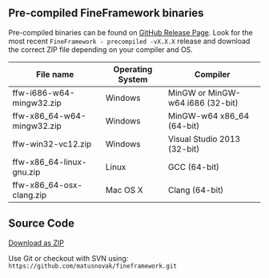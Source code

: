 Pre-compiled FineFramework binaries
-----------------------------------

Pre-compiled binaries can be found on [GitHub Release Page](https://github.com/matusnovak/fineframework/releases). Look for the most recent `FineFramework - precompiled -vX.X.X` release and download the correct ZIP file depending on your compiler and OS.

| File name                  | Operating System | Compiler                         |
|----------------------------|------------------|----------------------------------|
| ffw-i686-w64-mingw32.zip   | Windows          | MinGW or MinGW-w64 i686 (32-bit) |
| ffw-x86_64-w64-mingw32.zip | Windows          | MinGW-w64 x86_64 (64-bit)        |
| ffw-win32-vc12.zip         | Windows          | Visual Studio 2013 (32-bit)      |
| ffw-x86_64-linux-gnu.zip   | Linux            | GCC (64-bit)                     |
| ffw-x86_64-osx-clang.zip   | Mac OS X         | Clang (64-bit)                   |

Source Code
-----------

[Download as ZIP](https://github.com/matusnovak/fineframework/archive/master.zip)

Use Git or checkout with SVN using: `https://github.com/matusnovak/fineframework.git`